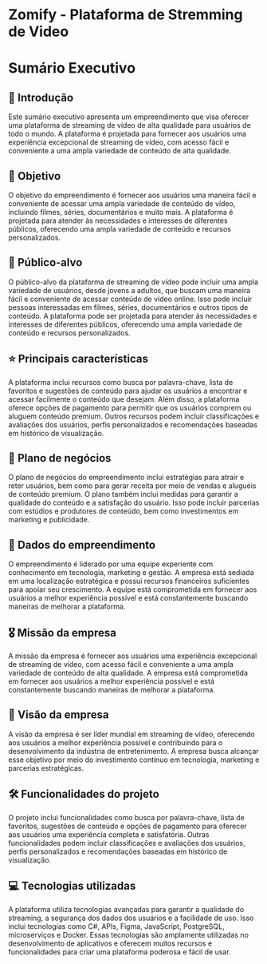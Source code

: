 # Zomify - Plataforma de Stremming de Video

# Sumário Executivo

## 🚪 Introdução
Este sumário executivo apresenta um empreendimento que visa oferecer uma plataforma de streaming de vídeo de alta qualidade para usuários de todo o mundo. A plataforma é projetada para fornecer aos usuários uma experiência excepcional de streaming de vídeo, com acesso fácil e conveniente a uma ampla variedade de conteúdo de alta qualidade.

## 🎯 Objetivo
O objetivo do empreendimento é fornecer aos usuários uma maneira fácil e conveniente de acessar uma ampla variedade de conteúdo de vídeo, incluindo filmes, séries, documentários e muito mais. A plataforma é projetada para atender às necessidades e interesses de diferentes públicos, oferecendo uma ampla variedade de conteúdo e recursos personalizados.

## 👥 Público-alvo
O público-alvo da plataforma de streaming de vídeo pode incluir uma ampla variedade de usuários, desde jovens a adultos, que buscam uma maneira fácil e conveniente de acessar conteúdo de vídeo online. Isso pode incluir pessoas interessadas em filmes, séries, documentários e outros tipos de conteúdo. A plataforma pode ser projetada para atender às necessidades e interesses de diferentes públicos, oferecendo uma ampla variedade de conteúdo e recursos personalizados.

## ⭐ Principais características
A plataforma inclui recursos como busca por palavra-chave, lista de favoritos e sugestões de conteúdo para ajudar os usuários a encontrar e acessar facilmente o conteúdo que desejam. Além disso, a plataforma oferece opções de pagamento para permitir que os usuários comprem ou aluguem conteúdo premium. Outros recursos podem incluir classificações e avaliações dos usuários, perfis personalizados e recomendações baseadas em histórico de visualização.

## 💼 Plano de negócios
O plano de negócios do empreendimento inclui estratégias para atrair e reter usuários, bem como para gerar receita por meio de vendas e aluguéis de conteúdo premium. O plano também inclui medidas para garantir a qualidade do conteúdo e a satisfação do usuário. Isso pode incluir parcerias com estúdios e produtores de conteúdo, bem como investimentos em marketing e publicidade.

## 🏢 Dados do empreendimento
O empreendimento é liderado por uma equipe experiente com conhecimento em tecnologia, marketing e gestão. A empresa está sediada em uma localização estratégica e possui recursos financeiros suficientes para apoiar seu crescimento. A equipe está comprometida em fornecer aos usuários a melhor experiência possível e está constantemente buscando maneiras de melhorar a plataforma.

## 🎖️ Missão da empresa
A missão da empresa é fornecer aos usuários uma experiência excepcional de streaming de vídeo, com acesso fácil e conveniente a uma ampla variedade de conteúdo de alta qualidade. A empresa está comprometida em fornecer aos usuários a melhor experiência possível e está constantemente buscando maneiras de melhorar a plataforma.

## 🔭 Visão da empresa
A visão da empresa é ser líder mundial em streaming de vídeo, oferecendo aos usuários a melhor experiência possível e contribuindo para o desenvolvimento da indústria de entretenimento. A empresa busca alcançar esse objetivo por meio do investimento contínuo em tecnologia, marketing e parcerias estratégicas.

## 🛠️ Funcionalidades do projeto
O projeto inclui funcionalidades como busca por palavra-chave, lista de favoritos, sugestões de conteúdo e opções de pagamento para oferecer aos usuários uma experiência completa e satisfatória. Outras funcionalidades podem incluir classificações e avaliações dos usuários, perfis personalizados e recomendações baseadas em histórico de visualização.

## 💻 Tecnologias utilizadas
A plataforma utiliza tecnologias avançadas para garantir a qualidade do streaming, a segurança dos dados dos usuários e a facilidade de uso. Isso inclui tecnologias como C#, APIs, Figma, JavaScript, PostgreSQL, microserviços e Docker. Essas tecnologias são amplamente utilizadas no desenvolvimento de aplicativos e oferecem muitos recursos e funcionalidades para criar uma plataforma poderosa e fácil de usar.
